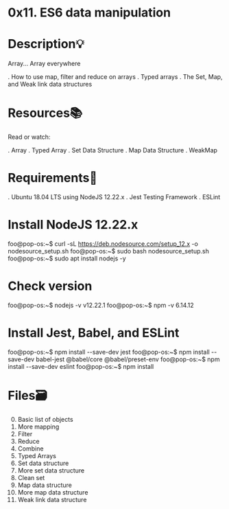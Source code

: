 # 0x11. ES6 data manipulation

# Description💡
Array... Array everywhere

. How to use map, filter and reduce on arrays
. Typed arrays
. The Set, Map, and Weak link data structures

# Resources📚
Read or watch:

. Array
. Typed Array
. Set Data Structure
. Map Data Structure
. WeakMap

# Requirements🔨
. Ubuntu 18.04 LTS using NodeJS 12.22.x
. Jest Testing Framework
. ESLint

# Install NodeJS 12.22.x
foo@pop-os:~$ curl -sL https://deb.nodesource.com/setup_12.x -o nodesource_setup.sh
foo@pop-os:~$ sudo bash nodesource_setup.sh
foo@pop-os:~$ sudo apt install nodejs -y
# Check version
foo@pop-os:~$ nodejs -v
v12.22.1
foo@pop-os:~$ npm -v
6.14.12
# Install Jest, Babel, and ESLint
foo@pop-os:~$ npm install --save-dev jest
foo@pop-os:~$ npm install --save-dev babel-jest @babel/core @babel/preset-env
foo@pop-os:~$ npm install --save-dev eslint
foo@pop-os:~$ npm install
# Files🗃️
0. Basic list of objects
1. More mapping
2. Filter
3. Reduce
4. Combine
5. Typed Arrays
6. Set data structure
7. More set data structure
8. Clean set
9. Map data structure
10. More map data structure
11. Weak link data structure

